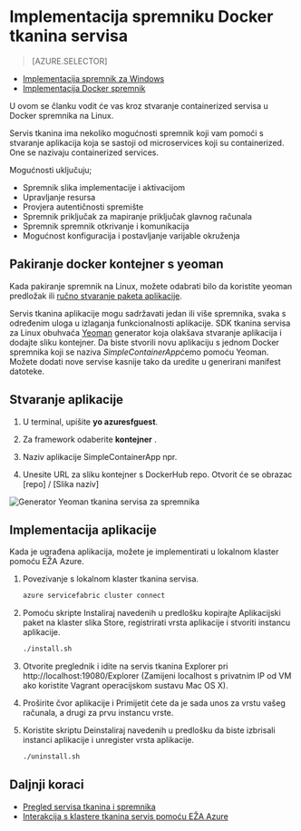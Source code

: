 <properties
   pageTitle="Servis tkanina i implementacija spremnika u Linux | Microsoft Azure"
   description="Servisa tkanina i korištenje Docker spremnika za implementaciju aplikacije microservice. U ovom se članku opisuju mogućnosti koje tkanina servis nudi za spremnika i kako implementirati spremnik sliku Docker u klaster"
   services="service-fabric"
   documentationCenter=".net"
   authors="msfussell"
   manager="timlt"
   editor=""/>

<tags
   ms.service="service-fabric"
   ms.devlang="dotnet"
   ms.topic="article"
   ms.tgt_pltfrm="NA"
   ms.workload="NA"
   ms.date="10/24/2016"
   ms.author="msfussell"/>

# <a name="deploy-a-docker-container-to-service-fabric"></a>Implementacija spremniku Docker tkanina servisa

> [AZURE.SELECTOR]
- [Implementacija spremnik za Windows](service-fabric-deploy-container.md)
- [Implementacija Docker spremnik](service-fabric-deploy-container-linux.md)

U ovom se članku vodit će vas kroz stvaranje containerized servisa u Docker spremnika na Linux.

Servis tkanina ima nekoliko mogućnosti spremnik koji vam pomoći s stvaranje aplikacija koja se sastoji od microservices koji su containerized. One se nazivaju containerized services.

Mogućnosti uključuju;

- Spremnik slika implementacije i aktivacijom
- Upravljanje resursa
- Provjera autentičnosti spremište
- Spremnik priključak za mapiranje priključak glavnog računala
- Spremnik spremnik otkrivanje i komunikacija
- Mogućnost konfiguracija i postavljanje varijable okruženja


## <a name="packaging-a-docker-container-with-yeoman"></a>Pakiranje docker kontejner s yeoman
Kada pakiranje spremnik na Linux, možete odabrati bilo da koristite yeoman predložak ili [ručno stvaranje paketa aplikacije](service-fabric-deploy-container.md#manually-packaging-and-deploying-a-container).

Servis tkanina aplikacije mogu sadržavati jedan ili više spremnika, svaka s određenim uloga u izlaganja funkcionalnosti aplikacije. SDK tkanina servisa za Linux obuhvaća [Yeoman](http://yeoman.io/) generator koja olakšava stvaranje aplikacija i dodajte sliku kontejner. Da biste stvorili novu aplikaciju s jednom Docker spremnika koji se naziva *SimpleContainerApp*ćemo pomoću Yeoman. Možete dodati nove servise kasnije tako da uredite u generirani manifest datoteke.

## <a name="create-the-application"></a>Stvaranje aplikacije

1. U terminal, upišite **yo azuresfguest**.

2. Za framework odaberite **kontejner** .

3. Naziv aplikacije SimpleContainerApp npr.

4. Unesite URL za sliku kontejner s DockerHub repo. Otvorit će se obrazac [repo] / [Slika naziv]

![Generator Yeoman tkanina servisa za spremnika][sf-yeoman]

## <a name="deploy-the-application"></a>Implementacija aplikacije

Kada je ugrađena aplikacija, možete je implementirati u lokalnom klaster pomoću EŽA Azure.

1. Povezivanje s lokalnom klaster tkanina servisa.

    ```bash
    azure servicefabric cluster connect
    ```

2. Pomoću skripte Instaliraj navedenih u predlošku kopirajte Aplikacijski paket na klaster slika Store, registrirati vrsta aplikacije i stvoriti instancu aplikacije.

    ```bash
    ./install.sh
    ```

3. Otvorite preglednik i idite na servis tkanina Explorer pri http://localhost:19080/Explorer (Zamijeni localhost s privatnim IP od VM ako koristite Vagrant operacijskom sustavu Mac OS X).

4. Proširite čvor aplikacije i Primijetit ćete da je sada unos za vrstu vašeg računala, a drugi za prvu instancu vrste.

5. Koristite skriptu Deinstaliraj navedenih u predlošku da biste izbrisali instanci aplikacije i unregister vrsta aplikacije.

    ```bash
    ./uninstall.sh
    ```

## <a name="next-steps"></a>Daljnji koraci

- [Pregled servisa tkanina i spremnika](service-fabric-containers-overview.md)
- [Interakcija s klastere tkanina servis pomoću EŽA Azure](service-fabric-azure-cli.md)

<!-- Images -->
[sf-yeoman]: ./media/service-fabric-deploy-container-linux/sf-container-yeoman.png


